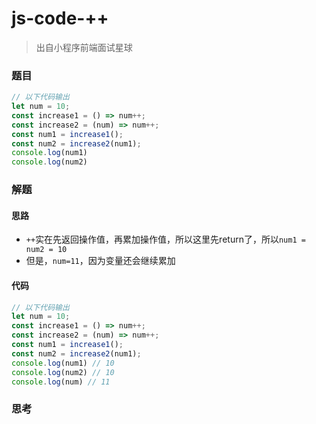 # js-code-++

> 出自小程序前端面试星球

### 题目

```javascript
// 以下代码输出
let num = 10;
const increase1 = () => num++;
const increase2 = (num) => num++;
const num1 = increase1();
const num2 = increase2(num1);
console.log(num1)
console.log(num2)
```



### 解题

#### 思路

* `++`实在先返回操作值，再累加操作值，所以这里先return了，所以`num1 = num2 = 10`
* 但是，`num=11`，因为变量还会继续累加

#### 代码

```javascript
// 以下代码输出
let num = 10;
const increase1 = () => num++;
const increase2 = (num) => num++;
const num1 = increase1();
const num2 = increase2(num1);
console.log(num1) // 10
console.log(num2) // 10
console.log(num) // 11
```



### 思考